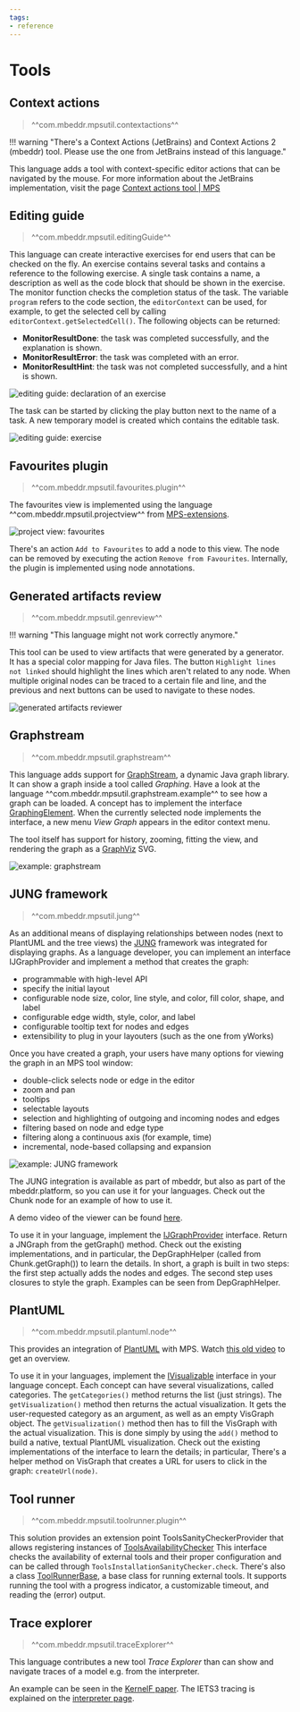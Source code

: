 ```yaml
---
tags:
- reference
---
```


# Tools

## Context actions

> ^^com.mbeddr.mpsutil.contextactions^^

!!! warning "There's a Context Actions (JetBrains) and Context Actions 2 (mbeddr) tool. Please use the one from JetBrains instead of this language."

This language adds a tool with context-specific editor actions that can be navigated by the mouse. For more information about the
JetBrains implementation, visit the page [Context actions tool | MPS](https://www.jetbrains.com/help/mps/context-actions-tool.html)

## Editing guide

> ^^com.mbeddr.mpsutil.editingGuide^^

This language can create interactive exercises for end users that can be checked on the fly. An exercise contains several tasks and contains a reference to the following exercise. A single task contains a name, a description as well as the code block that should be
shown in the exercise. The monitor function checks the completion status of the task. The variable `program` refers to the code section, the `editorContext` can be used, for example,
to get the selected cell by calling `editorContext.getSelectedCell()`. The following objects can be returned:

- **MonitorResultDone**: the task was completed successfully, and the explanation is shown.
- **MonitorResultError**: the task was completed with an error.
- **MonitorResultHint**: the task was not completed successfully, and a hint is shown.

![editing guide: declaration of an exercise](editingguide_definition.png)

The task can be started by clicking the play button next to the name of a task. A new
temporary model is created which contains the editable task.

![editing guide: exercise](editingguide_exercise.png)


## Favourites plugin

> ^^com.mbeddr.mpsutil.favourites.plugin^^

The favourites view is implemented using the language ^^com.mbeddr.mpsutil.projectview^^ from [MPS-extensions](https://jetbrains.github.io/MPS-extensions/extensions/other/project-view/).

![project view: favourites](https://jetbrains.github.io/MPS-extensions/extensions/img/favourites.png)

There's an action `Add to Favourites` to add a node to this view. The node can be removed by executing the action
`Remove from Favourites`. Internally, the plugin is implemented using node annotations.

## Generated artifacts review

> ^^com.mbeddr.mpsutil.genreview^^

!!! warning "This language might not work correctly anymore."

This tool can be used to view artifacts that were generated by a generator. It has a special color mapping for Java files.
The button `Highlight lines not linked` should highlight the lines which aren't related to any node. When multiple
original nodes can be traced to a certain file and line, and the previous and next buttons can be used to navigate to these nodes.

![generated artifacts reviewer](generated_artifacts_reviewer.png)

## Graphstream

> ^^com.mbeddr.mpsutil.graphstream^^

This language adds support for [GraphStream](https://graphstream-project.org/), a dynamic Java graph library. It can show a graph inside a tool called *Graphing*. Have a look at the language
^^com.mbeddr.mpsutil.graphstream.example^^ to see how a graph can be loaded. A concept has to
implement the interface [GraphingElement](http://127.0.0.1:63320/node?ref=r%3Ae5f563f0-3312-4f0d-a6fe-8d43c8a221d4%28com.mbeddr.mpsutil.graphstream.structure%29%2F5447190170711933193). When the currently selected node implements the interface,
a new menu *View Graph* appears in the editor context menu.

The tool itself has support for history, zooming, fitting the view, and rendering the graph as
a [GraphViz](https://graphviz.org/) SVG.

![example: graphstream](graphstream_example.png)

## JUNG framework

> ^^com.mbeddr.mpsutil.jung^^

As an additional means of displaying relationships between nodes (next to PlantUML and the tree views)
the [JUNG](http://jung.sourceforge.net/) framework was integrated for displaying graphs.
As a language developer, you can implement an interface IJGraphProvider and implement a method that creates the graph:

- programmable with high-level API
- specify the initial layout
- configurable node size, color, line style, and color, fill color, shape, and label
- configurable edge width, style, color, and label
- configurable tooltip text for nodes and edges
- extensibility to plug in your layouters (such as the one from yWorks)

Once you have created a graph, your users have many options for viewing the graph in an MPS tool window:

- double-click selects node or edge in the editor
- zoom and pan
- tooltips
- selectable layouts
- selection and highlighting of outgoing and incoming nodes and edges
- filtering based on node and edge type
- filtering along a continuous axis (for example, time)
- incremental, node-based collapsing and expansion

![example: JUNG framework](jung2.png)

The JUNG integration is available as part of mbeddr, but also as part of the mbeddr\.platform, so you can use it for your languages. Check out the Chunk node for an example of how to use it.

A demo video of the viewer can be found [here](http://youtu.be/-v1X0GhsLJ4).

To use it in your language, implement the [IJGraphProvider](http://127.0.0.1:63320/node?ref=d09a16fb-1d68-4a92-a5a4-20b4b2f86a62%2Fr%3A6e32694b-6dd1-4530-b48f-4e3bf97b2744%28com.mbeddr.mpsutil.jung%2Fcom.mbeddr.mpsutil.jung.structure%29%2F6388491840914066147) interface. Return a JNGraph from the getGraph() method. Check out the existing implementations, and in particular, the DepGraphHelper (called from Chunk.getGraph()) to learn the details. In short, a graph is built in two steps: the first step actually adds the nodes and edges. The second step uses closures to style the graph. Examples can be seen from DepGraphHelper.

## PlantUML

> ^^com.mbeddr.mpsutil.plantuml.node^^

This provides an integration of [PlantUML](https://plantuml.com/) with MPS. Watch [this old video](https://www.youtube.com/watch?v=QjwXITp6fwg) to get an overview.

To use it in your languages, implement the [IVisualizable](http://127.0.0.1:63320/node?ref=b4d28e19-7d2d-47e9-943e-3a41f97a0e52%2Fr%3A4903509f-5416-46ff-9a8b-44b5a178b568%28com.mbeddr.mpsutil.plantuml.node%2Fcom.mbeddr.mpsutil.plantuml.node.structure%29%2F3225038607917463880) interface in your language concept. Each concept can have several visualizations, called categories. The `getCategories()` method returns the list (just strings). The `getVisualization()` method then returns the actual visualization. It gets the user-requested category as an argument, as well as an empty VisGraph object. The `getVisualization()` method then has to fill the VisGraph with the actual visualization. This is done simply by using the `add()` method to build a native, textual PlantUML visualization. Check out the existing implementations of the interface to learn the details; in particular, There's a helper method on VisGraph that creates a URL for users to click in the graph: `createUrl(node)`.


## Tool runner

> ^^com.mbeddr.mpsutil.toolrunner.plugin^^

This solution provides an extension point ToolsSanityCheckerProvider that allows registering instances of [ToolsAvailabilityChecker](http://127.0.0.1:63320/node?ref=r%3Aeb55a79e-712e-453c-8ff8-d50d0340bc94%28com.mbeddr.mpsutil.toolrunner%29%2F8869103559931921994)
This interface checks the availability of external tools and their proper configuration and can be called through `ToolsInstallationSanityChecker.check`. There's also a class [ToolRunnerBase](http://127.0.0.1:63320/node?ref=r%3Aeb55a79e-712e-453c-8ff8-d50d0340bc94%28com.mbeddr.mpsutil.toolrunner%29%2F4775168500935975079), a base class for running external tools. It supports running the tool with a progress indicator, a customizable timeout, and reading the (error) output.

## Trace explorer

> ^^com.mbeddr.mpsutil.traceExplorer^^

This language contributes a new tool *Trace Explorer* than can show and navigate traces of a model e.g. from the interpreter.

An example can be seen in the [KernelF paper](https://voelter.de/data/pub/kernelf-reference.pdf#page=14). The IETS3 tracing is explained on the [interpreter page](interpreter.md#tracing-in-kernelf).